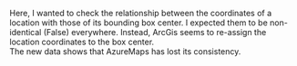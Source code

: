 Here, I wanted to check the relationship between the coordinates of a location with those of its bounding box center. I expected them to be non-identical (False) everywhere. Instead, ArcGis seems to re-assign the location coordinates to the box center.<br>
The new data shows that AzureMaps has lost its consistency.